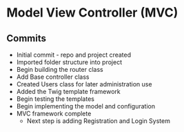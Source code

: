 # Model View Controller (MVC)

## Commits

* Initial commit - repo and project created
* Imported folder structure into project
* Begin building the router class
* Add Base controller class
* Created Users class for later administration use
* Added the Twig template framework
* Begin testing the templates
* Begin implementing the model and configuration
* MVC framework complete
    * Next step is adding Registration and Login System
